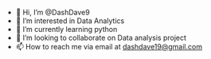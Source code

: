 - 👋 Hi, I’m @DashDave9
- 👀 I’m interested in Data Analytics
- 🌱 I’m currently learning python
- 💞️ I’m looking to collaborate on Data analysis project
- 📫 How to reach me via email at dashdave19@gmail.com

<!---
DashDave9/DashDave9 is a ✨ special ✨ repository because its `README.md` (this file) appears on your GitHub profile.
You can click the Preview link to take a look at your changes.
--->
